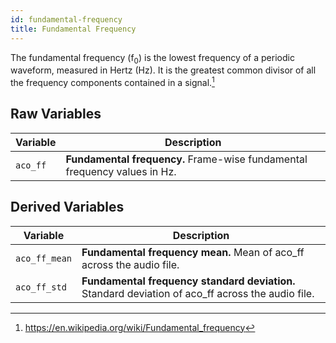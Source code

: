 ```yaml
---
id: fundamental-frequency
title: Fundamental Frequency
---
```


The fundamental frequency (f<sub>0</sub>) is the lowest frequency of a periodic waveform, measured in Hertz (Hz). It is the greatest common divisor of all the frequency components contained in a signal.[^1]


[^1]: https://en.wikipedia.org/wiki/Fundamental_frequency

## Raw Variables

| Variable      | Description |
| ----------- | ----------- |
| `aco_ff`      | **Fundamental frequency.** Frame-wise fundamental frequency values in Hz.    |

## Derived Variables

| Variable      | Description |
| ----------- | ----------- |
| `aco_ff_mean`      | **Fundamental frequency mean.** Mean of aco_ff across the audio file.     |
| `aco_ff_std`      | **Fundamental frequency standard deviation.** Standard deviation of aco_ff across the audio file.     |
